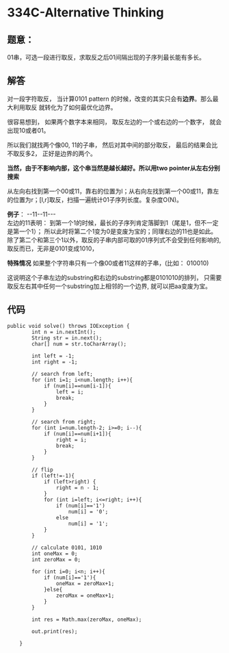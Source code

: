 # 334C-Alternative Thinking

## 题意：
01串，可选一段进行取反，求取反之后01间隔出现的子序列最长能有多长。

## 解答
对一段字符取反， 当计算0101 pattern 的时候，改变的其实只会有**边界**。那么最大利用取反 就转化为了如何最优化边界。

很容易想到， 如果两个数字本来相同， 取反左边的一个或右边的一个数字， 就会出现10或者01。

所以我们就找两个像00, 11的子串， 然后对其中间的部分取反， 最后的结果会比不取反多2， 正好是边界的两个。

**当然，由于不影响内部，这个串当然是越长越好。所以用two pointer从左右分别搜索**

从左向右找到第一个00或11，靠右的位置为l；从右向左找到第一个00或11，靠左的位置为r；[l,r]取反，扫描一遍统计01子序列长度。复杂度O(N)。

**例子**： --11--11---  
左边的11表明： 到第一个1的时候，最长的子序列肯定落脚到1（尾是1，但不一定是第一个1）； 所以此时将第二个1变为0是变废为宝的；同理右边的11也是如此。除了第二个和第三个1以外，取反的子串内部可取的01序列式不会受到任何影响的, 取反而已，无非是0101变成1010，

**特殊情况**
如果整个字符串只有一个像00或者11这样的子串，(比如： 010010)  

这说明这个子串左边的substring和右边的substring都是0101010的排列， 只需要取反左右其中任何一个substring加上相邻的一个边界, 就可以把aa变废为宝。

## 代码
```
public void solve() throws IOException {
        int n = in.nextInt();
        String str = in.next();
        char[] num = str.toCharArray();

        int left = -1;
        int right = -1;

        // search from left;
        for (int i=1; i<num.length; i++){
            if (num[i]==num[i-1]){
                left = i;
                break;
            }
        }

        // search from right;
        for (int i=num.length-2; i>=0; i--){
            if (num[i]==num[i+1]){
                right = i;
                break;
            }
        }

        // flip
        if (left!=-1){
            if (left>right) {
                right = n - 1;
            }
            for (int i=left; i<=right; i++){
                if (num[i]=='1')
                    num[i] = '0';
                else
                    num[i] = '1';
            }
        }

        // calculate 0101, 1010
        int oneMax = 0;
        int zeroMax = 0;

        for (int i=0; i<n; i++){
            if (num[i]=='1'){
                oneMax = zeroMax+1;
            }else{
                zeroMax = oneMax+1;
            }
        }

        int res = Math.max(zeroMax, oneMax);

        out.print(res);

    }
```

